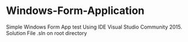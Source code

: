 # Windows-Form-Application

Simple Windows Form App test
Using IDE Visual Studio Community 2015. Solution File .sln on root directory

